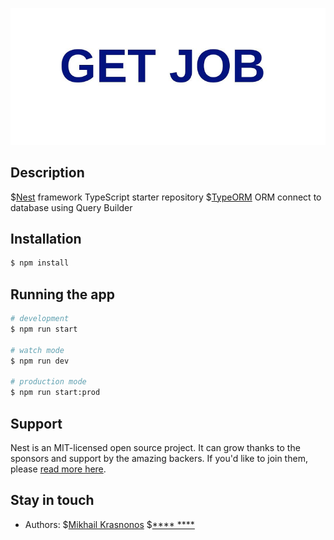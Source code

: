 ![](public/img/get-job.png)

## Description

$[Nest](https://github.com/nestjs/nest) framework TypeScript starter repository
$[TypeORM](https://typeorm.io/#/) ORM connect to database using Query Builder

## Installation

```bash
$ npm install
```

## Running the app

```bash
# development
$ npm run start

# watch mode
$ npm run dev

# production mode
$ npm run start:prod
```

## Support

Nest is an MIT-licensed open source project. It can grow thanks to the sponsors and support by the amazing backers. If you'd like to join them, please [read more here](https://docs.nestjs.com/support).

## Stay in touch

- Authors: 
  $[Mikhail Krasnonos](https://github.com/Mishka31)
  $[**** ****]()
